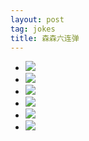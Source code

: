 ```yaml
---
layout: post
tag: jokes
title: 森森六连弹
---
```

*  <img src="/images/a.jpg">
*  <img src="/images/b.jpg">
*  <img src="/images/c.jpg">
*  <img src="/images/d.jpg">
*  <img src="/images/e.jpg">
*  <img src="/images/f.jpg">